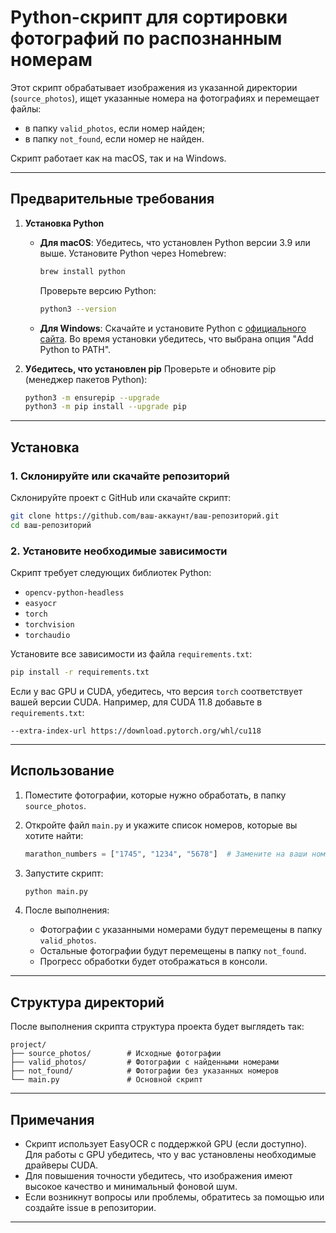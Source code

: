
# Python-скрипт для сортировки фотографий по распознанным номерам

Этот скрипт обрабатывает изображения из указанной директории (`source_photos`), ищет указанные номера на фотографиях и перемещает файлы:
- в папку `valid_photos`, если номер найден;
- в папку `not_found`, если номер не найден.

Скрипт работает как на macOS, так и на Windows.

---

## Предварительные требования

1. **Установка Python**
   - **Для macOS**:
     Убедитесь, что установлен Python версии 3.9 или выше. Установите Python через Homebrew:
     ```bash
     brew install python
     ```
     Проверьте версию Python:
     ```bash
     python3 --version
     ```
   - **Для Windows**:
     Скачайте и установите Python с [официального сайта](https://www.python.org/). Во время установки убедитесь, что выбрана опция "Add Python to PATH".

2. **Убедитесь, что установлен pip**
   Проверьте и обновите pip (менеджер пакетов Python):
   ```bash
   python3 -m ensurepip --upgrade
   python3 -m pip install --upgrade pip
   ```

---

## Установка

### 1. Склонируйте или скачайте репозиторий
Склонируйте проект с GitHub или скачайте скрипт:
```bash
git clone https://github.com/ваш-аккаунт/ваш-репозиторий.git
cd ваш-репозиторий
```

### 2. Установите необходимые зависимости
Скрипт требует следующих библиотек Python:
- `opencv-python-headless`
- `easyocr`
- `torch`
- `torchvision`
- `torchaudio`

Установите все зависимости из файла `requirements.txt`:
```bash
pip install -r requirements.txt
```

Если у вас GPU и CUDA, убедитесь, что версия `torch` соответствует вашей версии CUDA. Например, для CUDA 11.8 добавьте в `requirements.txt`:
```plaintext
--extra-index-url https://download.pytorch.org/whl/cu118
```

---

## Использование

1. Поместите фотографии, которые нужно обработать, в папку `source_photos`.

2. Откройте файл `main.py` и укажите список номеров, которые вы хотите найти:
   ```python
   marathon_numbers = ["1745", "1234", "5678"]  # Замените на ваши номера
   ```

3. Запустите скрипт:
   ```bash
   python main.py
   ```

4. После выполнения:
   - Фотографии с указанными номерами будут перемещены в папку `valid_photos`.
   - Остальные фотографии будут перемещены в папку `not_found`.
   - Прогресс обработки будет отображаться в консоли.

---

## Структура директорий

После выполнения скрипта структура проекта будет выглядеть так:
```
project/
├── source_photos/        # Исходные фотографии
├── valid_photos/         # Фотографии с найденными номерами
├── not_found/            # Фотографии без указанных номеров
└── main.py               # Основной скрипт
```

---

## Примечания

- Скрипт использует EasyOCR с поддержкой GPU (если доступно). Для работы с GPU убедитесь, что у вас установлены необходимые драйверы CUDA.
- Для повышения точности убедитесь, что изображения имеют высокое качество и минимальный фоновой шум.
- Если возникнут вопросы или проблемы, обратитесь за помощью или создайте issue в репозитории.

---
